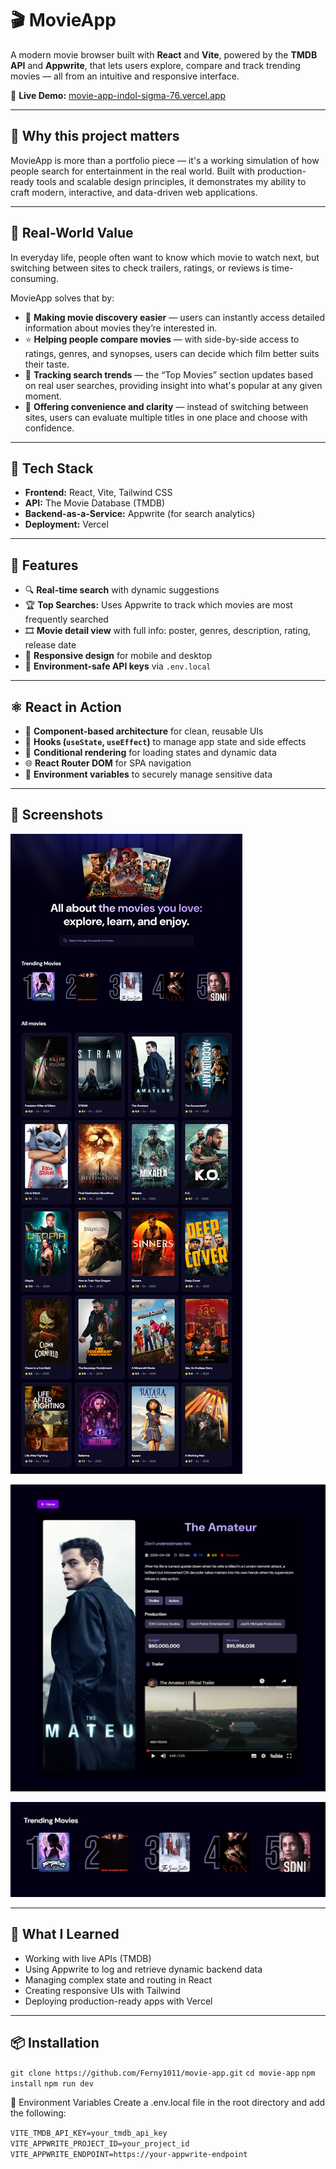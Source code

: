 # 🎬 MovieApp

A modern movie browser built with **React** and **Vite**, powered by the **TMDB API** and **Appwrite**, that lets users explore, compare and track trending movies — all from an intuitive and responsive interface.

🔗 **Live Demo:** [movie-app-indol-sigma-76.vercel.app](https://movie-app-indol-sigma-76.vercel.app)

---

## 🌟 Why this project matters

MovieApp is more than a portfolio piece — it's a working simulation of how people search for entertainment in the real world. Built with production-ready tools and scalable design principles, it demonstrates my ability to craft modern, interactive, and data-driven web applications.

---

## 🎯 Real-World Value

In everyday life, people often want to know which movie to watch next, but switching between sites to check trailers, ratings, or reviews is time-consuming.

MovieApp solves that by:

- 🧠 **Making movie discovery easier** — users can instantly access detailed information about movies they’re interested in.
- ⭐ **Helping people compare movies** — with side-by-side access to ratings, genres, and synopses, users can decide which film better suits their taste.
- 🔄 **Tracking search trends** — the “Top Movies” section updates based on real user searches, providing insight into what's popular at any given moment.
- 🎯 **Offering convenience and clarity** — instead of switching between sites, users can evaluate multiple titles in one place and choose with confidence.

---

## 🚀 Tech Stack

- **Frontend:** React, Vite, Tailwind CSS
- **API:** The Movie Database (TMDB)
- **Backend-as-a-Service:** Appwrite (for search analytics)
- **Deployment:** Vercel

---

## 🔑 Features

- 🔍 **Real-time search** with dynamic suggestions
- 🏆 **Top Searches:** Uses Appwrite to track which movies are most frequently searched
- 🎞️ **Movie detail view** with full info: poster, genres, description, rating, release date
- 📱 **Responsive design** for mobile and desktop
- 🔐 **Environment-safe API keys** via `.env.local`

---

## ⚛️ React in Action

- 🧩 **Component-based architecture** for clean, reusable UIs
- 🧠 **Hooks (`useState`, `useEffect`)** to manage app state and side effects
- 🔄 **Conditional rendering** for loading states and dynamic data
- 🌐 **React Router DOM** for SPA navigation
- 🔐 **Environment variables** to securely manage sensitive data
  
---

## 📸 Screenshots

![Home Page](src/assets/home.png)  

![Movie Detail](src/assets/detail.png)

![Top Searches](src/assets/top.png)

---

## 🧠 What I Learned

- Working with live APIs (TMDB)
- Using Appwrite to log and retrieve dynamic backend data
- Managing complex state and routing in React
- Creating responsive UIs with Tailwind
- Deploying production-ready apps with Vercel

---

## 📦 Installation

`git clone https://github.com/Ferny1011/movie-app.git`
`cd movie-app`
`npm install`
`npm run dev`

🔐 Environment Variables
Create a .env.local file in the root directory and add the following:

`VITE_TMDB_API_KEY=your_tmdb_api_key`
`VITE_APPWRITE_PROJECT_ID=your_project_id`
`VITE_APPWRITE_ENDPOINT=https://your-appwrite-endpoint`



